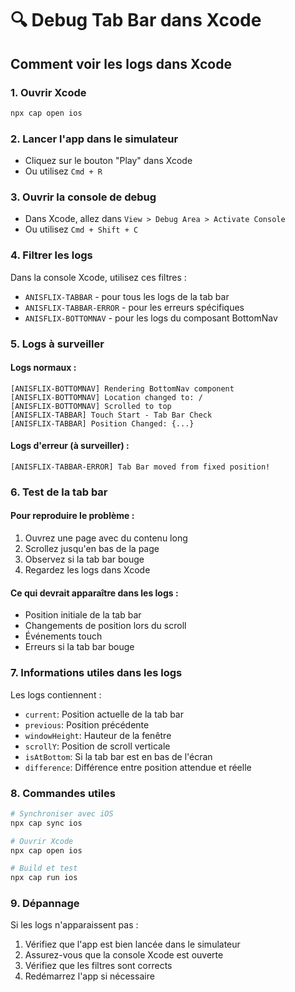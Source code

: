 # 🔍 Debug Tab Bar dans Xcode

## Comment voir les logs dans Xcode

### 1. Ouvrir Xcode
```bash
npx cap open ios
```

### 2. Lancer l'app dans le simulateur
- Cliquez sur le bouton "Play" dans Xcode
- Ou utilisez `Cmd + R`

### 3. Ouvrir la console de debug
- Dans Xcode, allez dans `View > Debug Area > Activate Console`
- Ou utilisez `Cmd + Shift + C`

### 4. Filtrer les logs
Dans la console Xcode, utilisez ces filtres :
- `ANISFLIX-TABBAR` - pour tous les logs de la tab bar
- `ANISFLIX-TABBAR-ERROR` - pour les erreurs spécifiques
- `ANISFLIX-BOTTOMNAV` - pour les logs du composant BottomNav

### 5. Logs à surveiller

#### Logs normaux :
```
[ANISFLIX-BOTTOMNAV] Rendering BottomNav component
[ANISFLIX-BOTTOMNAV] Location changed to: /
[ANISFLIX-BOTTOMNAV] Scrolled to top
[ANISFLIX-TABBAR] Touch Start - Tab Bar Check
[ANISFLIX-TABBAR] Position Changed: {...}
```

#### Logs d'erreur (à surveiller) :
```
[ANISFLIX-TABBAR-ERROR] Tab Bar moved from fixed position!
```

### 6. Test de la tab bar

#### Pour reproduire le problème :
1. Ouvrez une page avec du contenu long
2. Scrollez jusqu'en bas de la page
3. Observez si la tab bar bouge
4. Regardez les logs dans Xcode

#### Ce qui devrait apparaître dans les logs :
- Position initiale de la tab bar
- Changements de position lors du scroll
- Événements touch
- Erreurs si la tab bar bouge

### 7. Informations utiles dans les logs

Les logs contiennent :
- `current`: Position actuelle de la tab bar
- `previous`: Position précédente
- `windowHeight`: Hauteur de la fenêtre
- `scrollY`: Position de scroll verticale
- `isAtBottom`: Si la tab bar est en bas de l'écran
- `difference`: Différence entre position attendue et réelle

### 8. Commandes utiles

```bash
# Synchroniser avec iOS
npx cap sync ios

# Ouvrir Xcode
npx cap open ios

# Build et test
npx cap run ios
```

### 9. Dépannage

Si les logs n'apparaissent pas :
1. Vérifiez que l'app est bien lancée dans le simulateur
2. Assurez-vous que la console Xcode est ouverte
3. Vérifiez que les filtres sont corrects
4. Redémarrez l'app si nécessaire
